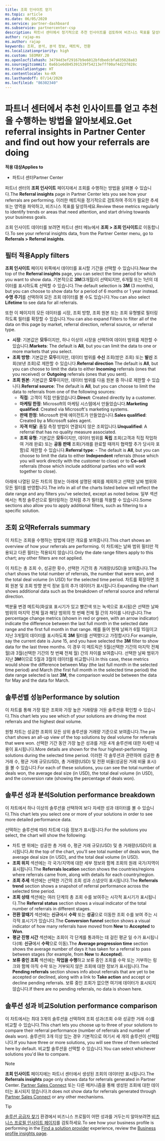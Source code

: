 ```yaml
---
title: 조회 인사이트 얻기
ms.topic: article
ms.date: 06/05/2020
ms.service: partner-dashboard
ms.subservice: partnercenter-csp
description: 파트너 센터에서 정기적으로 추천 인사이트를 검토하여 비즈니스 목표를 달성하는 데 도움이 되는 추세 또는 개선 사항 영역을 확인합니다.
author: rajap-ms
ms.author: rajap
keywords: 조회, 분석, 분석 정보, 메트릭, 전환
ms.localizationpriority: high
ms.custom: SEOMAY.20
ms.openlocfilehash: 34794d3ef29167b9e6012bfdbedcbfa835028a83
ms.sourcegitcommit: 0a6b1e6d845391539f54213efff00af4d23f028c
ms.translationtype: HT
ms.contentlocale: ko-KR
ms.lasthandoff: 07/14/2020
ms.locfileid: "86302340"
---
```

# <a name="get-referral-insights-in-partner-center-and-find-out-how-your-referrals-are-doing"></a><span data-ttu-id="0e487-104">파트너 센터에서 추천 인사이트를 얻고 추천을 수행하는 방법을 알아보세요.</span><span class="sxs-lookup"><span data-stu-id="0e487-104">Get referral insights in Partner Center and find out how your referrals are doing</span></span>

<span data-ttu-id="0e487-105">**적용 대상**</span><span class="sxs-lookup"><span data-stu-id="0e487-105">**Applies to**</span></span>

- <span data-ttu-id="0e487-106">파트너 센터</span><span class="sxs-lookup"><span data-stu-id="0e487-106">Partner Center</span></span>

<span data-ttu-id="0e487-107">파트너 센터의 **조회 인사이트** 페이지에서 조회를 수행하는 방법을 살펴볼 수 있습니다.</span><span class="sxs-lookup"><span data-stu-id="0e487-107">The **Referral insights** page in Partner Center lets you see how your referrals are performing.</span></span> <span data-ttu-id="0e487-108">이러한 메트릭을 정기적으로 검토하여 주의가 필요한 추세 또는 영역을 파악하고, 비즈니스 목표를 달성하세요.</span><span class="sxs-lookup"><span data-stu-id="0e487-108">Review these metrics regularly to identify trends or areas that need attention, and start driving towards your business goals.</span></span>

<span data-ttu-id="0e487-109">조회 인사이트 데이터를 보려면 파트너 센터 메뉴에서 **조회 > 조회 인사이트**로 이동합니다.</span><span class="sxs-lookup"><span data-stu-id="0e487-109">To see your referral insights data, from the Partner Center menu, go to **Referrals > Referral insights**.</span></span>

## <a name="apply-filters"></a><span data-ttu-id="0e487-110">필터 적용</span><span class="sxs-lookup"><span data-stu-id="0e487-110">Apply filters</span></span>

<span data-ttu-id="0e487-111">**조회 인사이트** 페이지 위쪽에서 데이터를 표시할 기간을 선택할 수 있습니다.</span><span class="sxs-lookup"><span data-stu-id="0e487-111">Near the top of the **Referral insights** page, you can select the time period for which you want to show data.</span></span> <span data-ttu-id="0e487-112">기본적으로 **3M**(3개월)이 선택되지만, 6개월 또는 1년의 데이터를 표시하도록 선택할 수 있습니다.</span><span class="sxs-lookup"><span data-stu-id="0e487-112">The default selection is **3M** (3 months), but you can choose to show data for a period of 6 months or 1 year instead.</span></span> <span data-ttu-id="0e487-113">**수명 주기**를 선택하여 모든 조회 데이터를 볼 수도 있습니다.</span><span class="sxs-lookup"><span data-stu-id="0e487-113">You can also select **Lifetime** to see data for all referrals.</span></span>

<span data-ttu-id="0e487-114">또한 이 페이지의 모든 데이터를 시장, 조회 방향, 조회 원본 또는 조회 유형별로 필터링하도록 필터를 확장할 수 있습니다.</span><span class="sxs-lookup"><span data-stu-id="0e487-114">You can also expand Filters to filter all of the data on this page by market, referral direction, referral source, or referral type.</span></span>
- <span data-ttu-id="0e487-115">**시장**: 기본값은 **모두**이지만, 하나 이상의 시장을 선택하여 데이터 범위를 제한할 수 있습니다.</span><span class="sxs-lookup"><span data-stu-id="0e487-115">**Markets**: The default is **All**, but you can limit the data to one or more markets that you select.</span></span>
- <span data-ttu-id="0e487-116">**조회 방향**: 기본값은 **모두**이지만, 데이터 범위를 **수신** 조회(받은 조회) 또는 **발신** 조회(보낸 조회)로 제한할 수 있습니다.</span><span class="sxs-lookup"><span data-stu-id="0e487-116">**Referral direction** The default is **All**, but you can choose to limit the data to either **Incoming** referrals (ones that you received) or **Outgoing** referrals (ones that you sent).</span></span>
- <span data-ttu-id="0e487-117">**조회 원본**: 기본값은 **모두**이지만, 데이터 범위를 다음 원본 중 하나로 제한할 수 있습니다.</span><span class="sxs-lookup"><span data-stu-id="0e487-117">**Referral source**: The default is **All**, but you can choose to limit the data to referrals from one of the following sources:</span></span>
  - <span data-ttu-id="0e487-118">**직접**: 고객이 직접 만들었습니다.</span><span class="sxs-lookup"><span data-stu-id="0e487-118">**Direct**: Created directly by a customer.</span></span>
  - <span data-ttu-id="0e487-119">**마케팅 한정**: Microsoft의 마케팅 시스템에서 만들었습니다.</span><span class="sxs-lookup"><span data-stu-id="0e487-119">**Marketing qualified**: Created via Microsoft's marketing systems.</span></span>
  - <span data-ttu-id="0e487-120">**판매 한정**: Microsoft 판매 에이전트가 만들었습니다.</span><span class="sxs-lookup"><span data-stu-id="0e487-120">**Sales qualified**: Created by a Microsoft sales agent.</span></span>
  - <span data-ttu-id="0e487-121">**자격 미달**: 품질 측정 방법이 연결되지 않은 조회입니다.</span><span class="sxs-lookup"><span data-stu-id="0e487-121">**Unqualified**: A referral that has no quality measure associated.</span></span>
  - <span data-ttu-id="0e487-122">**조회 유형**: 기본값은 **모두**이지만, 데이터 범위를 **독립** 조회(고객과 직접 작업하여 거래 완료) 또는 **공동 판매** 조회(거래를 완료할 때까지 협력할 추가 당사자 포함)로 제한할 수 있습니다.</span><span class="sxs-lookup"><span data-stu-id="0e487-122">**Referral type**:  - The default is **All**, but you can choose to limit the data to either **Independent** referrals (those which you will work directly with the customer to close) or to **Co-sell** referrals (those which include additional parties who will work together to close).</span></span>

<span data-ttu-id="0e487-123">아래에 나열된 모든 차트의 정보는 아래에 설명된 예외를 제외하고 선택한 날짜 범위와 모든 필터를 반영합니다.</span><span class="sxs-lookup"><span data-stu-id="0e487-123">The info in all of the charts listed below will reflect the date range and any filters you've selected, except as noted below.</span></span> <span data-ttu-id="0e487-124">일부 섹션에서는 특정 솔루션으로 필터링하는 것처럼 추가 필터를 적용할 수 있습니다.</span><span class="sxs-lookup"><span data-stu-id="0e487-124">Some sections also allow you to apply additional filters, such as filtering to a specific solution.</span></span>

## <a name="referrals-summary"></a><span data-ttu-id="0e487-125">조회 요약</span><span class="sxs-lookup"><span data-stu-id="0e487-125">Referrals summary</span></span>

<span data-ttu-id="0e487-126">이 차트는 조회을 수행하는 방법에 대한 개요를 보여줍니다.</span><span class="sxs-lookup"><span data-stu-id="0e487-126">This chart shows an overview of how your referrals are performing.</span></span> <span data-ttu-id="0e487-127">이 차트에는 날짜 범위 필터만 적용되고 다른 필터는 적용되지 않습니다.</span><span class="sxs-lookup"><span data-stu-id="0e487-127">Only the date range filters apply to this chart; any other filters are not applied.</span></span> 

<span data-ttu-id="0e487-128">이 차트는 총 조회 수, 성공한 횟수, 선택한 기간의 총 거래량(USD)을 보여줍니다.</span><span class="sxs-lookup"><span data-stu-id="0e487-128">The chart shows the total number of referrals, the number that were won, and the total deal volume (in USD) for the selected time period.</span></span> <span data-ttu-id="0e487-129">차트를 확장하면 조회 원본 및 조회 방향 분석 정보 등의 추가 데이터가 표시됩니다.</span><span class="sxs-lookup"><span data-stu-id="0e487-129">Expanding the chart shows additional data such as the breakdown of referral source and referral direction.</span></span> 

<span data-ttu-id="0e487-130">백분율 변경 메트릭(화살표 표시기가 있고 빨간색 또는 녹색으로 표시됨)은 선택한 날짜 범위의 마지막 전체 월과 해당 범위의 첫 번째 전체 월 간의 차이를 나타냅니다.</span><span class="sxs-lookup"><span data-stu-id="0e487-130">The percentage change metrics (shown in red or green, with an arrow indicator) indicate the difference between the last full month in the selected date range and the first full month in that range.</span></span> <span data-ttu-id="0e487-131">예를 들어 현재 날짜가 6월 15일이고 지난 3개월의 데이터를 표시하도록 **3M** 필터를 선택했다고 가정합시다.</span><span class="sxs-lookup"><span data-stu-id="0e487-131">For example, say the current date is June 15, and you have selected the **3M** filter to show data for the last three months.</span></span> <span data-ttu-id="0e487-132">이 경우 이 메트릭은 5월(선택한 기간의 마지막 전체 월)과 3월(선택한 기간의 첫 번째 전체 월) 간의 차이를 보여줍니다. 선택한 날짜 범위가 지난 **3M**이므로 5월과 3월의 데이터를 비교합니다.</span><span class="sxs-lookup"><span data-stu-id="0e487-132">In this case, these metrics would show the difference between May (the last full month in the selected time period) and March (the first full month in the selected time period) the date range selected is last **3M**, the comparison would be between the data for May and the data for March.</span></span>

## <a name="performance-by-solution"></a><span data-ttu-id="0e487-133">솔루션별 성능</span><span class="sxs-lookup"><span data-stu-id="0e487-133">Performance by solution</span></span>

<span data-ttu-id="0e487-134">이 차트를 통해 가장 많은 조회와 가장 높은 거래량을 거둔 솔루션을 확인할 수 있습니다.</span><span class="sxs-lookup"><span data-stu-id="0e487-134">This chart lets you see which of your solutions are driving the most referrals and the highest deal volume.</span></span>

<span data-ttu-id="0e487-135">원형 차트는 성공한 조회의 모든 상위 솔루션을 거래량 기준으로 보여줍니다.</span><span class="sxs-lookup"><span data-stu-id="0e487-135">The pie chart shows an all-up view of the top solutions by deal volume for referrals that were won.</span></span> <span data-ttu-id="0e487-136">선택한 기간 동안 가장 높은 성과를 거둔 4개 솔루션에 대한 자세한 내용이 표시됩니다.</span><span class="sxs-lookup"><span data-stu-id="0e487-136">More details are shown for the four highest-performing solutions during the selected time period.</span></span> <span data-ttu-id="0e487-137">이러한 각 솔루션과 관련하여 성공한 총 거래 수, 평균 거래 규모(USD), 총 거래량(USD) 및 전환 비율(성공된 거래 비율 표시)을 볼 수 있습니다.</span><span class="sxs-lookup"><span data-stu-id="0e487-137">For each of these solutions, you can see the total number of deals won, the average deal size (in USD), the total deal volume (in USD), and the conversion rate (showing the percentage of deals won).</span></span>

## <a name="solution-performance-breakdown"></a><span data-ttu-id="0e487-138">솔루션 성과 분석</span><span class="sxs-lookup"><span data-stu-id="0e487-138">Solution performance breakdown</span></span>

<span data-ttu-id="0e487-139">이 차트에서 하나 이상의 솔루션을 선택하여 보다 자세한 성과 데이터를 볼 수 있습니다.</span><span class="sxs-lookup"><span data-stu-id="0e487-139">This chart lets you select one or more of your solutions in order to see more detailed performance data.</span></span>

<span data-ttu-id="0e487-140">선택하는 솔루션에 따라 차트에 다음 정보가 표시됩니다.</span><span class="sxs-lookup"><span data-stu-id="0e487-140">For the solutions you select, the chart will show the following:</span></span>
- <span data-ttu-id="0e487-141">차트 맨 위에는 성공한 총 거래 수, 평균 거래 규모(USD) 및 총 거래량(USD)이 표시됩니다.</span><span class="sxs-lookup"><span data-stu-id="0e487-141">At the top of the chart, you'll see total number of deals won, the average deal size (in USD), and the total deal volume (in USD).</span></span>
- <span data-ttu-id="0e487-142">**조회 위치** 섹션에는 각 국가/지역에 대한 세부 정보와 함께 조회의 원래 국가/지역이 표시됩니다.</span><span class="sxs-lookup"><span data-stu-id="0e487-142">The **Referrals location** section shows the countries/regions where referrals came from, along with details for each country/region.</span></span>
- <span data-ttu-id="0e487-143">**조회 추세** 섹션에는 선택한 기간의 조회 성과 스냅샷이 표시됩니다.</span><span class="sxs-lookup"><span data-stu-id="0e487-143">The **Referrals trend** section shows a snapshot of referral performance across the selected time period.</span></span>
- <span data-ttu-id="0e487-144">**조회 상태** 섹션에는 여러 단계의 총 조회 수를 보여주는 시각적 표시기가 표시됩니다.</span><span class="sxs-lookup"><span data-stu-id="0e487-144">The **Referral status** section shows a visual indicator of the total number of referrals in different stages.</span></span>
- <span data-ttu-id="0e487-145">**전환 깔때기** 섹션에는 **신규**에서 **수락** 또는 **성공**으로 이동한 조회 수를 보여 주는 시각적 표시기가 있습니다.</span><span class="sxs-lookup"><span data-stu-id="0e487-145">The **Conversion funnel** section shows a visual indicator of how many referrals have moved from **New** to **Accepted** to **Won**.</span></span>
- <span data-ttu-id="0e487-146">**평균 진행 시간** 섹션에는 조회이 각 단계를 통과하는 데 걸린 평균 일 수가 표시됩니다(예: **신규**에서 **수락**으로 이동).</span><span class="sxs-lookup"><span data-stu-id="0e487-146">The **Average progression time** section shows the average number of days it has taken for a referral to pass between stages (for example, from **New** to **Accepted**).</span></span>
- <span data-ttu-id="0e487-147">**보류 중인 조회** 섹션에는 **작업을 수행**하고 보류 중인 조회를 수락 또는 거부하는 링크와 함께 아직 수락 또는 거부되지 않은 조회에 대한 정보가 표시됩니다.</span><span class="sxs-lookup"><span data-stu-id="0e487-147">The **Pending referrals** section shows info about referrals that are yet to be accepted or declined, along with a link to **Take action** and accept or decline pending referrals.</span></span> <span data-ttu-id="0e487-148">보류 중인 조회가 없으면 여기에 데이터가 표시되지 않습니다.</span><span class="sxs-lookup"><span data-stu-id="0e487-148">If there are no pending referrals, no data is shown here.</span></span>

## <a name="solution-performance-comparison"></a><span data-ttu-id="0e487-149">솔루션 성과 비교</span><span class="sxs-lookup"><span data-stu-id="0e487-149">Solution performance comparison</span></span>

<span data-ttu-id="0e487-150">이 차트에서는 최대 3개의 솔루션을 선택하여 조회 성과(조회 수와 성공한 거래 수)를 비교할 수 있습니다.</span><span class="sxs-lookup"><span data-stu-id="0e487-150">This chart lets you choose up to three of your solutions to compare their referral performance (number of referrals and number of deals won).</span></span> <span data-ttu-id="0e487-151">솔루션이 3개 이상 있는 경우 기본적으로 여기서 세 개의 솔루션이 선택됩니다.</span><span class="sxs-lookup"><span data-stu-id="0e487-151">If you have three or more solutions, you will see three of them selected here by default.</span></span> <span data-ttu-id="0e487-152">비교할 솔루션을 선택할 수 있습니다.</span><span class="sxs-lookup"><span data-stu-id="0e487-152">You can select whichever solutions you'd like to compare.</span></span>

> [!NOTE]
> <span data-ttu-id="0e487-153">**조회 인사이트** 페이지에는 파트너 센터에서 생성된 조회의 데이터만 표시됩니다.</span><span class="sxs-lookup"><span data-stu-id="0e487-153">The **Referrals insights** page only shows data for referrals generated in Partner Center.</span></span> <span data-ttu-id="0e487-154">[Partner Sales Connect](https://support.microsoft.com/help/3170447/learn-to-use-partner-center-sales-connect) 또는 다른 메커니즘을 통해 생성된 조회에 대한 데이터는 표시되지 않습니다.</span><span class="sxs-lookup"><span data-stu-id="0e487-154">It does not show data for referrals generated through [Partner Sales Connect](https://support.microsoft.com/help/3170447/learn-to-use-partner-center-sales-connect) or any other mechanisms.</span></span>

> [!TIP]
> <span data-ttu-id="0e487-155">[솔루션 공급자 찾기](https://www.microsoft.com/solution-providers/home) 환경에서 비즈니스 프로필이 어떤 성과를 거두는지 알아보려면 [비즈니스 프로필 인사이트 페이지](analyze-your-marketing-profile.md)를 검토하세요.</span><span class="sxs-lookup"><span data-stu-id="0e487-155">To see how your business profile is performing in the [Find a solution provider](https://www.microsoft.com/solution-providers/home) experience, review the [Business profile insights page](analyze-your-marketing-profile.md).</span></span>